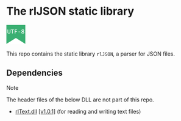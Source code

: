 # The rlJSON static library
<img src="/res/badges/utf8.svg" width="50px"/>

This repo contains the static library `rlJSON`, a parser for JSON files.


## Dependencies

> [!NOTE]
> The header files of the below DLL are not part of this repo.

* [rlText.dll](https://rle.sh/git/rlText) [\[v1.0.1\]](https://rle.sh/git/rlText/releases/tag/v1.0.1)
(for reading and writing text files)
